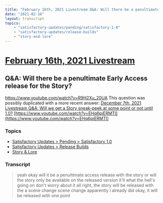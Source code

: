 ```yaml
---
title: "February 16th, 2021 Livestream Q&A: Will there be a penultimate Early Access release for the Story?"
date: "2021-02-16"
layout: transcript
topics:
    - "satisfactory-updates/pending/satisfactory-1-0"
    - "satisfactory-updates/release-builds"
    - "story-and-lore"
---
```

# [February 16th, 2021 Livestream](../2021-02-16.md)
## Q&A: Will there be a penultimate Early Access release for the Story?
https://www.youtube.com/watch?v=R9H2Xu_20UA
This question was possibly duplicated with a more recent answer: [December 7th, 2021 Livestream Q&A: Will we get a Story sneak-peek at some point or not until 1.0?](./yt-EHq6piERMTI.md) [https://www.youtube.com/watch?v=EHq6piERMTI](https://www.youtube.com/watch?v=EHq6piERMTI)


### Topics
* [Satisfactory Updates > Pending > Satisfactory 1.0](../topics/satisfactory-updates/pending/satisfactory-1-0.md)
* [Satisfactory Updates > Release Builds](../topics/satisfactory-updates/release-builds.md)
* [Story & Lore](../topics/story-and-lore.md)

### Transcript

> yeah okay will it be a penultimate access release with the story or will the story only be available on the released version it'll what the hell's going on don't worry about it all right, the story will be released with the a scene change scene change apparently i already did okay, it will be released with one point
